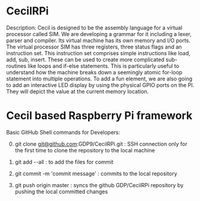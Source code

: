 CecilRPi
=========================================
Description:
Cecil is designed to be the assembly language for a virtual processor called SIM. 
We are developing a grammar for it including a lexer, parser and compiler.
Its virtual machine has its own memory and I/O ports. 
The virtual processor SIM has three registers, three status flags and an instruction set. 
This instruction set comprises simple instructions like load, add, sub, insert. 
These can be used to create more complicated sub-routines like loops and if-else statements. 
This is particularly useful to understand how the machine breaks down a seemingly atomic for-loop statement into multiple operations. 
To add a fun element, we are also going to add an interactive LED display by using the physical GPIO ports on the PI. 
They will depict the value at the current memory location.

Cecil based Raspberry Pi framework
=========================================

Basic GitHub Shell commands for Developers: 

0. git clone git@github.com:GDP9/CecilRPi.git : SSH connection only for the first time to clone the repository to 
                                                the local machine

1. git add --all : to add the files for commit
2. git commit -m 'commit message' : commits to the local repository
3. git push origin master : syncs the github GDP/CecilRPi repository by pushing the local committed changes

